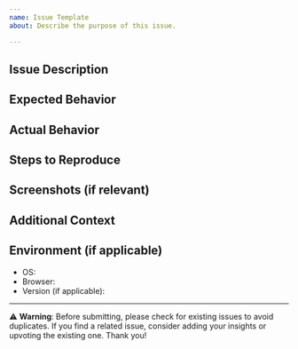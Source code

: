 ```yaml
---
name: Issue Template
about: Describe the purpose of this issue.

---
```


## Issue Description
<!-- Clearly describe the issue or feature request, providing as much detail as possible. -->

## Expected Behavior
<!-- What did you expect to happen? -->

## Actual Behavior
<!-- What actually happened? -->

## Steps to Reproduce
<!-- If applicable, provide steps to reproduce the issue. -->

## Screenshots (if relevant)
<!-- Include screenshots or code snippets to help explain the issue. -->

## Additional Context
<!-- Add any other context about the issue here. -->

## Environment (if applicable)
- OS:
- Browser:
- Version (if applicable):

---

⚠️ **Warning**: Before submitting, please check for existing issues to avoid duplicates. If you find a related issue, consider adding your insights or upvoting the existing one. Thank you!
